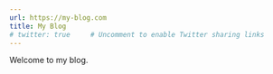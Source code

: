 ```yaml
---
url: https://my-blog.com
title: My Blog
# twitter: true     # Uncomment to enable Twitter sharing links
---
```


Welcome to my blog.

